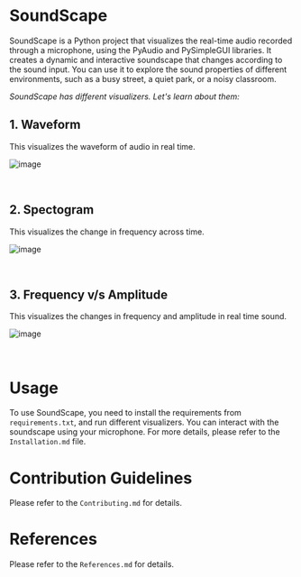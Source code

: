 # SoundScape
SoundScape is a Python project that visualizes the real-time audio recorded through a microphone, using the PyAudio and PySimpleGUI libraries. It creates a dynamic and interactive soundscape that changes according to the sound input. You can use it to explore the sound properties of different environments, such as a busy street, a quiet park, or a noisy classroom.

*SoundScape has different visualizers. Let's learn about them:*

## 1. Waveform

This visualizes the waveform of audio in real time.

![image](https://github.com/Soumya-Kushwaha/SoundScape/assets/87495134/db464b28-ba01-40bf-a246-eed9f42c49d2)

<br>

## 2. Spectogram

This visualizes the change in frequency across time.

![image](https://github.com/Soumya-Kushwaha/SoundScape/assets/87495134/a346cd22-9bd4-4d6e-b700-a419ab842703)

<br>

## 3. Frequency v/s Amplitude

This visualizes the changes in frequency and amplitude in real time sound.

![image](https://github.com/Soumya-Kushwaha/SoundScape/assets/87495134/725fe4a1-4d1a-4a2d-819b-703b6d11047d)

<br>

# Usage
To use SoundScape, you need to install the requirements from ```requirements.txt```, and run different visualizers. You can interact with the soundscape using your microphone. For more details, please refer to the ```Installation.md``` file.

# Contribution Guidelines
Please refer to the ```Contributing.md``` for details.

# References
Please refer to the ```References.md``` for details.
